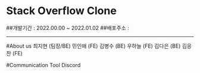 # Stack Overflow Clone

##개발기간 : 2022.00.00 ~ 2022.01.02
##배포주소 : 
<hr>

#About us
최지현 (팀장/BE)     민인애 (FE)
김병수 (BE)         우하늘 (FE)
김다은 (BE)         김응찬 (FE)

#Communication Tool
Discord 
